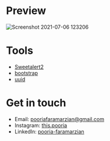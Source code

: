 # Preview
![Screenshot 2021-07-06 123206](https://user-images.githubusercontent.com/66781740/124564427-4caea600-de56-11eb-81e0-0020e416a26a.png)

# Tools
- [Sweetalert2](https://sweetalert2.github.io)
- [bootstrap](https://getbootstrap.com/)
- [uuid](https://www.npmjs.com/package/uuid)

# Get in touch
- Email: [pooriafaramarzian@gmail.com](mailto:pooriafaramarzian@gmail.com)
- Instagram: [this.pooria](https://www.instagram.com/this.pooria)
- LinkedIn: [pooria-faramarzian](https://www.linkedin.com/in/pooria-faramarzian)
